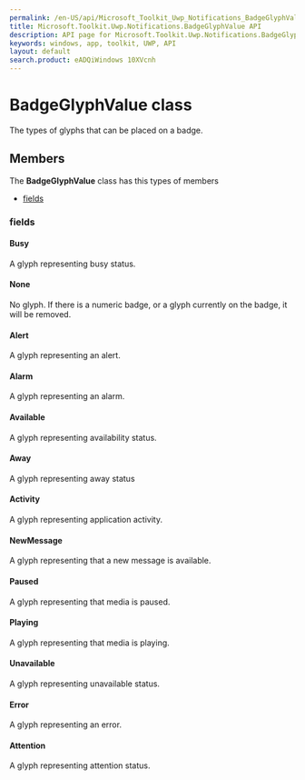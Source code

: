 ```yaml
---
permalink: /en-US/api/Microsoft_Toolkit_Uwp_Notifications_BadgeGlyphValue.htm
title: Microsoft.Toolkit.Uwp.Notifications.BadgeGlyphValue API 
description: API page for Microsoft.Toolkit.Uwp.Notifications.BadgeGlyphValue
keywords: windows, app, toolkit, UWP, API
layout: default
search.product: eADQiWindows 10XVcnh
---
```



# BadgeGlyphValue class

The types of glyphs that can be placed on a badge.

## Members

The **BadgeGlyphValue** class has this types of members

* [fields](#fields)

### fields

#### Busy

A glyph representing busy status.

#### None

No glyph.  If there is a numeric badge, or a glyph currently on the badge, it will be removed.

#### Alert

A glyph representing an alert.

#### Alarm

A glyph representing an alarm.

#### Available

A glyph representing availability status.

#### Away

A glyph representing away status

#### Activity

A glyph representing application activity.

#### NewMessage

A glyph representing that a new message is available.

#### Paused

A glyph representing that media is paused.

#### Playing

A glyph representing that media is playing.

#### Unavailable

A glyph representing unavailable status.

#### Error

A glyph representing an error.

#### Attention

A glyph representing attention status.
